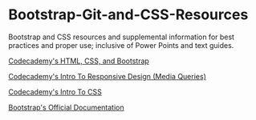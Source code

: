 # Bootstrap-Git-and-CSS-Resources
Bootstrap and CSS resources and supplemental information for best practices and proper use; inclusive of Power Points and text guides.

[Codecademy's HTML, CSS, and Bootstrap](https://www.codecademy.com/learn/make-a-website)

[Codecademy's Intro To Responsive Design (Media Queries)](https://www.codecademy.com/learn/learn-responsive-design)

[Codecademy's Intro To CSS](https://www.codecademy.com/learn/learn-css)

[Bootstrap's Official Documentation](https://getbootstrap.com/docs/4.3/getting-started/introduction/)

